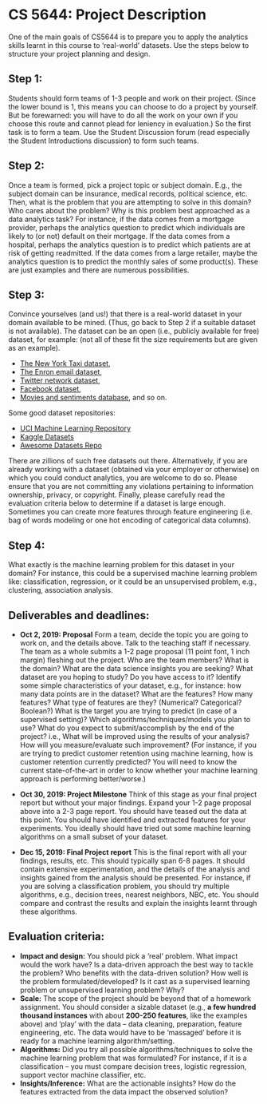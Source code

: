 # CS 5644: Project Description

One of the main goals of CS5644 is to prepare you to apply the analytics skills learnt in this course to ‘real-world’ datasets. Use the steps below to structure your project planning and design.

## Step 1:
Students should form teams of 1-3 people and work on their project. (Since the lower bound is 1, this means you can choose to do a project by yourself. But be forewarned: you will have to do all the work on your own if you choose this route and cannot plead for leniency in evaluation.) So the first task is to form a team. Use the Student Discussion forum (read especially the Student Introductions discussion) to form such teams. 

## Step 2: 
Once a team is formed, pick a project topic or subject domain. E.g., the subject domain can be insurance, medical records, political science, etc. Then, what is the problem that you are attempting to solve in this domain? Who cares about the problem? Why is this problem best approached as a data analytics task? For instance, if the data comes from a mortgage provider, perhaps the analytics question to predict which individuals are likely to (or not) default on their mortgage. If the data comes from a hospital, perhaps the analytics question is to predict which patients are at risk of getting readmitted. If the data comes from a large retailer, maybe the analytics question is to predict the monthly sales of some product(s). These are just examples and there are numerous possibilities.

## Step 3:
Convince yourselves (and us!) that there is a real-world dataset in your domain available to be mined. (Thus, go back to Step 2 if a suitable dataset is not available).  The dataset can be an open (i.e., publicly available for free) dataset, for example: (not all of these fit the size requirements but are given as an example).   

  * [The New York Taxi dataset](https://www.kaggle.com/c/nyc-taxi-trip-duration/data), 
  * [The Enron email dataset](https://www.cs.cmu.edu/~./enron/),
  * [Twitter network dataset](https://snap.stanford.edu/data/higgs-twitter.html),
  * [Facebook dataset](https://archive.org/details/oxford-2005-facebook-matrix),
  * [Movies and sentiments database](http://ai.stanford.edu/~amaas/data/sentiment/), and so on. 
  
Some good dataset repositories:
  
  * [UCI Machine Learning Repository](https://archive.ics.uci.edu/ml/index.php)
  * [Kaggle Datasets](https://www.kaggle.com/datasets)
  * [Awesome Datasets Repo](https://github.com/awesomedata/awesome-public-datasets)
  
There are zillions of such free datasets out there. Alternatively, if you are already working with a dataset (obtained via your employer or otherwise) on which you could conduct analytics, you are welcome to do so. Please ensure that you are not committing any violations pertaining to information ownership, privacy, or copyright.   Finally, please carefully read the evaluation criteria below to determine if a dataset is large enough.  Sometimes you can create more features through feature engineering (i.e. bag of words modeling or one hot encoding of categorical data columns).

## Step 4: 
What exactly is the machine learning problem for this dataset in your domain? For instance, this could be a supervised machine learning problem like: classification, regression, or it could be an unsupervised problem, e.g., clustering, association analysis.


## Deliverables and deadlines:

* **Oct 2, 2019: Proposal**
Form a team, decide the topic you are going to work on, and the details above. Talk to the teaching staff if necessary. The team as a whole submits a 1-2 page proposal (11 point font, 1 inch margin) fleshing out the project. Who are the team members? What is the domain? What are the data science insights you are seeking? What dataset are you hoping to study? Do you have access to it? Identify some simple characteristics of your dataset, e.g., for instance: how many data points are in the dataset? What are the features? How many features? What type of features are they? (Numerical? Categorical? Boolean?) What is the target you are trying to predict (in case of a supervised setting)? Which algorithms/techniques/models you plan to use? What do you expect to submit/accomplish by the end of the project? i.e., What will be improved using the results of your analysis? How will you measure/evaluate such improvement? (For instance, if you are trying to predict customer retention using machine learning, how is customer retention currently predicted? You will need to know the current state-of-the-art in order to know whether your machine learning approach is performing better/worse.)

* **Oct 30, 2019: Project Milestone**
Think of this stage as your final project report but without your major findings. Expand your 1-2 page proposal above into a 2-3 page report. You should have teased out the data at this point. You should have identified and extracted features for your experiments. You ideally should have tried out some machine learning algorithms on a small subset of your dataset.

* **Dec 15, 2019: Final Project report**
 This is the final report with all your findings, results, etc. This should typically span 6-8 pages. It should contain extensive experimentation, and the details of the analysis and insights gained from the analysis should be presented. For instance, if you are solving a classification problem, you should try multiple algorithms, e.g., decision trees, nearest neighbors, NBC, etc. You should compare and contrast the results and explain the insights learnt through these algorithms.

## Evaluation criteria:
* **Impact and design:** You should pick a ‘real’ problem. What impact would the work have? Is a data-driven approach the best way to tackle the problem? Who benefits with the data-driven solution? How well is the problem formulated/developed? Is it cast as a supervised learning problem or unsupervised learning problem? Why?
* **Scale:** The scope of the project should be beyond that of a homework assignment. You should consider a sizable dataset (e.g., **a few hundred thousand instances** with about **200-250 features**, like the examples above) and ‘play’ with the data – data cleaning, preparation, feature engineering, etc. The data would have to be ‘massaged’ before it is ready for a machine learning algorithm/setting.
* **Algorithms:** Did you try all possible algorithms/techniques to solve the machine learning problem that was formulated? For instance, if it is a classification – you must compare decision trees, logistic regression, support vector machine classifier, etc.
* **Insights/Inference:** What are the actionable insights? How do the features extracted from the data impact the observed solution?

